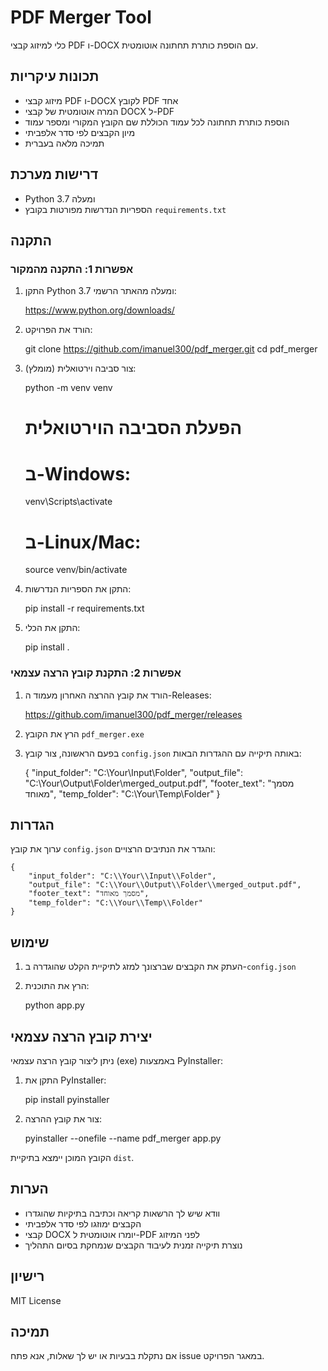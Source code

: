 # PDF Merger Tool

כלי למיזוג קבצי PDF ו-DOCX עם הוספת כותרת תחתונה אוטומטית.

## תכונות עיקריות

* מיזוג קבצי PDF ו-DOCX לקובץ PDF אחד
* המרה אוטומטית של קבצי DOCX ל-PDF
* הוספת כותרת תחתונה לכל עמוד הכוללת שם הקובץ המקורי ומספר עמוד
* מיון הקבצים לפי סדר אלפביתי
* תמיכה מלאה בעברית

## דרישות מערכת

* Python 3.7 ומעלה
* הספריות הנדרשות מפורטות בקובץ `requirements.txt`

## התקנה

### אפשרות 1: התקנה מהמקור

1. התקן Python 3.7 ומעלה מהאתר הרשמי:
    
    https://www.python.org/downloads/

2. הורד את הפרויקט:

    git clone https://github.com/imanuel300/pdf_merger.git
    cd pdf_merger

3. צור סביבה וירטואלית (מומלץ):

    python -m venv venv
    # הפעלת הסביבה הוירטואלית
    # ב-Windows:
    venv\Scripts\activate
    # ב-Linux/Mac:
    source venv/bin/activate

4. התקן את הספריות הנדרשות:

    pip install -r requirements.txt

5. התקן את הכלי:

    pip install .

### אפשרות 2: התקנת קובץ הרצה עצמאי

1. הורד את קובץ ההרצה האחרון מעמוד ה-Releases:
    
    https://github.com/imanuel300/pdf_merger/releases

2. הרץ את הקובץ `pdf_merger.exe`

3. בפעם הראשונה, צור קובץ `config.json` באותה תיקייה עם ההגדרות הבאות:

    {
        "input_folder": "C:\\Your\\Input\\Folder",
        "output_file": "C:\\Your\\Output\\Folder\\merged_output.pdf",
        "footer_text": "מסמך מאוחד",
        "temp_folder": "C:\\Your\\Temp\\Folder"
    }

## הגדרות

ערוך את קובץ `config.json` והגדר את הנתיבים הרצויים:

    {
        "input_folder": "C:\\Your\\Input\\Folder",
        "output_file": "C:\\Your\\Output\\Folder\\merged_output.pdf",
        "footer_text": "מסמך מאוחד",
        "temp_folder": "C:\\Your\\Temp\\Folder"
    }

## שימוש

1. העתק את הקבצים שברצונך למזג לתיקיית הקלט שהוגדרה ב-`config.json`
2. הרץ את התוכנית:

    python app.py

## יצירת קובץ הרצה עצמאי

ניתן ליצור קובץ הרצה עצמאי (exe) באמצעות PyInstaller:

1. התקן את PyInstaller:

    pip install pyinstaller

2. צור את קובץ ההרצה:

    pyinstaller --onefile --name pdf_merger app.py

הקובץ המוכן יימצא בתיקיית `dist`.

## הערות

* וודא שיש לך הרשאות קריאה וכתיבה בתיקיות שהוגדרו
* הקבצים ימוזגו לפי סדר אלפביתי
* קבצי DOCX יומרו אוטומטית ל-PDF לפני המיזוג
* נוצרת תיקייה זמנית לעיבוד הקבצים שנמחקת בסיום התהליך

## רישיון

MIT License

## תמיכה

אם נתקלת בבעיות או יש לך שאלות, אנא פתח issue במאגר הפרויקט.
